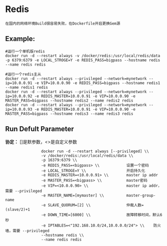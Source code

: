 Redis
===

    在国内的网络环境Build很容易失败，在Dockerfile开启更换Gem源

## Example:

    #运行一个单机版redis
    docker run -d --restart always -v /docker/redis:/usr/local/redis/data -p 6379:6379 -e LOCAL_STROGE=Y -e REDIS_PASS=bigpass --hostname redis --name redis redis

    #运行一个redis主从
    docker run -d --restart always --privileged --network=mynetwork --ip=10.0.0.91 -e VIP=10.0.0.90 -e REDIS_PASS=bigpass --hostname redis1 --name redis1 redis
    docker run -d --restart always --privileged --network=mynetwork --ip=10.0.0.92 -e REDIS_MASTER=10.0.0.91 -e VIP=10.0.0.90 -e MASTER_PASS=bigpass --hostname redis2 --name redis2 redis 
    docker run -d --restart always --privileged --network=mynetwork --ip=10.0.0.93 -e REDIS_MASTER=10.0.0.91 -e VIP=10.0.0.90 -e MASTER_PASS=bigpass --hostname redis3 --name redis3 redis

## Run Defult Parameter
**协定：** []是默参数，<>是自定义参数

					docker run -d --restart always [--privileged] \\
					-v /docker/redis:/usr/local/redis/data \\
					-p 16379:6379 \\
					-e REDIS_PASS=<bigpass> \\            设置一个密码
					-e LOCAL_STROGE=Y \\                  开启持久化
					-e REDIS_MASTER=<10.0.0.91> \\        master ip addr
					-e MASTER_PASS=<bigpass> \\           master密码
					-e VIP=<10.0.0.90> \\                 master ip addr，需要 --privileged
					-e MASTER_NAME=[mymaster] \\          master-group-name
					-e SLAVE_QUORUM=[2] \\                仲裁人数=(slave/2)+1
					-e DOWN_TIME=[6000] \\                故障转移时间，默认6秒
					-e IPTABLES=<"192.168.10.0/24,10.0.0.0/24"> \\    防火墙，需要 --privileged
					--hostname redis \\
					--name redis redis
